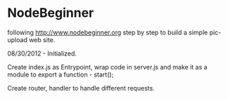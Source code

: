 NodeBeginner
============

following http://www.nodebeginner.org step by step to build a simple pic-upload web site.

08/30/2012 - 
  Initialized.

  Create index.js as Entrypoint, wrap code in server.js 
  and make it as a module to export a function - start();

  Create router, handler to handle different requests.
